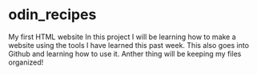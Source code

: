 # odin_recipes
My first HTML website
In this project I will be learning how to make a website using the tools I have learned this past week. This also goes into Github and learning how to use it. Anther thing will be keeping my files organized!